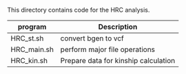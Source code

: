 This directory contains code for the HRC analysis.

program  | Description
----------|--------------------
HRC_st.sh | convert bgen to vcf
HRC_main.sh | perform major file operations
HRC_kin.sh | Prepare data for kinship calculation
